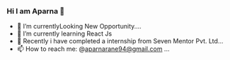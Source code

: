 ### Hi I am Aparna 👋



- 🔭 I’m currentlyLooking New Opportunity....
- 🌱 I’m currently learning React Js
- 👯 Recently i have completed a internship from Seven Mentor Pvt. Ltd...
- 📫 How to reach me: @aparnarane94@gmail.com ...


